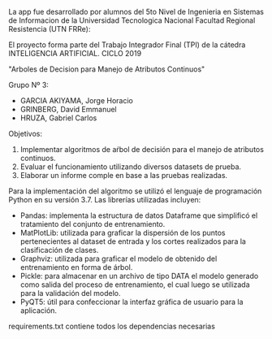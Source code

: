 La app fue desarrollado por alumnos del 5to Nivel de Ingenieria en Sistemas de Informacion de la Universidad Tecnologica Nacional
Facultad Regional Resistencia (UTN FRRe):
    
El proyecto forma parte del Trabajo Integrador Final (TPI) de la cátedra INTELIGENCIA ARTIFICIAL. CICLO 2019

"Arboles de Decision para Manejo de Atributos Continuos"

Grupo Nº 3:
* GARCIA AKIYAMA, Jorge Horacio
* GRINBERG, David Emmanuel
* HRUZA, Gabriel Carlos

Objetivos:
1. Implementar algoritmos de aŕbol de decisión para el manejo de atributos continuos.
2. Evaluar el funcionamiento utilizando diversos datasets de prueba.
3. Elaborar un informe comple en base a las pruebas realizadas.

Para la implementación del algoritmo se utilizó el lenguaje de programación Python en su versión 3.7.
Las librerías utilizadas incluyen: 
* Pandas: implementa la estructura de datos Dataframe que simplificó el tratamiento del conjunto de entrenamiento.
* MatPlotLib: utilizada para graficar la dispersión de los puntos pertenecientes al dataset de entrada y los cortes realizados para la clasificación de clases.
* Graphviz: utilizada para graficar el modelo de obtenido del entrenamiento en forma de árbol.
* Pickle: para almacenar en un archivo de tipo DATA el modelo generado como salida del proceso de entrenamiento, el cual luego se utilizada para la validación del modelo.
* PyQT5: útil para confeccionar la interfaz gráfica de usuario para la aplicación.

requirements.txt contiene todos los dependencias necesarias 
